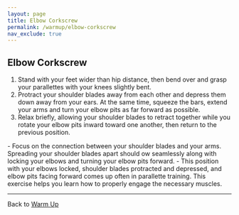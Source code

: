 ```yaml
---
layout: page
title: Elbow Corkscrew
permalink: /warmup/elbow-corkscrew
nav_exclude: true
---
```


## Elbow Corkscrew

1. Stand with your feet wider than hip distance, then bend over and grasp your parallettes with your knees slightly bent.
2. Protract your shoulder blades away from each other and depress them down away from your ears. At the same time, squeeze the bars, extend your arms and turn your elbow pits as far forward as possible.
3. Relax briefly, allowing your shoulder blades to retract together while you rotate your elbow pits inward toward one another, then return to the previous position.

<div class="code-example" markdown="1">
  - Focus on the connection between your shoulder blades and your arms. Spreading your shoulder blades apart should  ow seamlessly along with locking your elbows and turning your elbow pits forward.
  - This position with your elbows locked, shoulder blades protracted and depressed, and elbow pits facing forward comes up often in parallette training. This exercise helps you learn how to properly engage the necessary muscles.
</div>

---

Back to [Warm Up](/warmup)